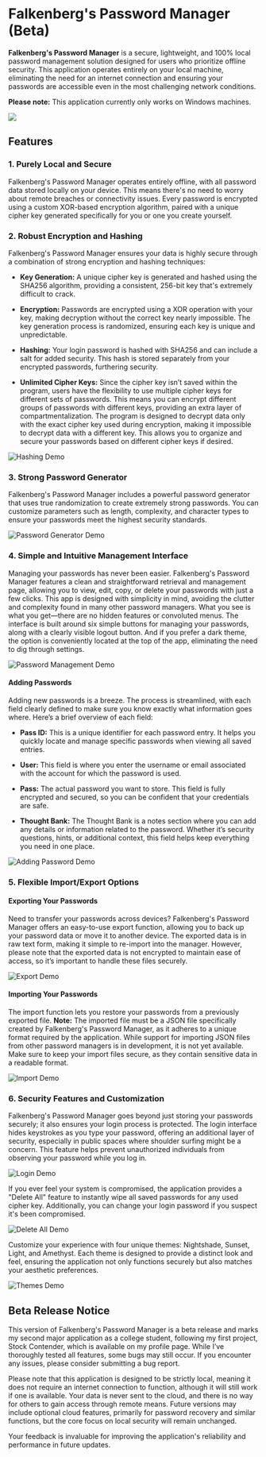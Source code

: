 
# Falkenberg's Password Manager (Beta)

**Falkenberg's Password Manager** is a secure, lightweight, and 100% local password management solution designed for users who prioritize offline security. This application operates entirely on your local machine, eliminating the need for an internet connection and ensuring your passwords are accessible even in the most challenging network conditions.

**Please note:** This application currently only works on Windows machines.

![](icon.png)

## Features

### 1. Purely Local and Secure

Falkenberg's Password Manager operates entirely offline, with all password data stored locally on your device. This means there's no need to worry about remote breaches or connectivity issues. Every password is encrypted using a custom XOR-based encryption algorithm, paired with a unique cipher key generated specifically for you or one you create yourself.

### 2. Robust Encryption and Hashing

Falkenberg's Password Manager ensures your data is highly secure through a combination of strong encryption and hashing techniques:

- **Key Generation:** A unique cipher key is generated and hashed using the SHA256 algorithm, providing a consistent, 256-bit key that's extremely difficult to crack.
  
- **Encryption:** Passwords are encrypted using a XOR operation with your key, making decryption without the correct key nearly impossible. The key generation process is randomized, ensuring each key is unique and unpredictable.

- **Hashing:** Your login password is hashed with SHA256 and can include a salt for added security. This hash is stored separately from your encrypted passwords, furthering security.

- **Unlimited Cipher Keys:** Since the cipher key isn’t saved within the program, users have the flexibility to use multiple cipher keys for different sets of passwords. This means you can encrypt different groups of passwords with different keys, providing an extra layer of compartmentalization. The program is designed to decrypt data only with the exact cipher key used during encryption, making it impossible to decrypt data with a different key. This allows you to organize and secure your passwords based on different cipher keys if desired.

![Hashing Demo](hashDemo.gif)

### 3. Strong Password Generator

Falkenberg's Password Manager includes a powerful password generator that uses true randomization to create extremely strong passwords. You can customize parameters such as length, complexity, and character types to ensure your passwords meet the highest security standards.

![Password Generator Demo](genDemo.gif)

### 4. Simple and Intuitive Management Interface

Managing your passwords has never been easier. Falkenberg's Password Manager features a clean and straightforward retrieval and management page, allowing you to view, edit, copy, or delete your passwords with just a few clicks. This app is designed with simplicity in mind, avoiding the clutter and complexity found in many other password managers. What you see is what you get—there are no hidden features or convoluted menus. The interface is built around six simple buttons for managing your passwords, along with a clearly visible logout button. And if you prefer a dark theme, the option is conveniently located at the top of the app, eliminating the need to dig through settings.

![Password Management Demo](viewPasswordsDemo.gif)

#### Adding Passwords


Adding new passwords is a breeze. The process is streamlined, with each field clearly defined to make sure you know exactly what information goes where. Here’s a brief overview of each field:

- **Pass ID:** This is a unique identifier for each password entry. It helps you quickly locate and manage specific passwords when viewing all saved entries.
  
- **User:** This field is where you enter the username or email associated with the account for which the password is used.

- **Pass:** The actual password you want to store. This field is fully encrypted and secured, so you can be confident that your credentials are safe.

- **Thought Bank:** The Thought Bank is a notes section where you can add any details or information related to the password. Whether it’s security questions, hints, or additional context, this field helps keep everything you need in one place.

![Adding Password Demo](addPasswordDemo.gif)

### 5. Flexible Import/Export Options

#### Exporting Your Passwords

Need to transfer your passwords across devices? Falkenberg's Password Manager offers an easy-to-use export function, allowing you to back up your password data or move it to another device. The exported data is in raw text form, making it simple to re-import into the manager. However, please note that the exported data is not encrypted to maintain ease of access, so it’s important to handle these files securely.

![Export Demo](exportDemo.gif)

#### Importing Your Passwords

The import function lets you restore your passwords from a previously exported file. **Note:** The imported file must be a JSON file specifically created by Falkenberg's Password Manager, as it adheres to a unique format required by the application. While support for importing JSON files from other password managers is in development, it is not yet available. Make sure to keep your import files secure, as they contain sensitive data in a readable format.

![Import Demo](importDemo.gif)


### 6. Security Features and Customization

Falkenberg's Password Manager goes beyond just storing your passwords securely; it also ensures your login process is protected. The login interface hides keystrokes as you type your password, offering an additional layer of security, especially in public spaces where shoulder surfing might be a concern. This feature helps prevent unauthorized individuals from observing your password while you log in.

![Login Demo](loginDemo.gif)

If you ever feel your system is compromised, the application provides a "Delete All" feature to instantly wipe all saved passwords for any used cipher key. Additionally, you can change your login password if you suspect it's been compromised. 

![Delete All Demo](deleteAllDemo.gif)

Customize your experience with four unique themes: Nightshade, Sunset, Light, and Amethyst. Each theme is designed to provide a distinct look and feel, ensuring the application not only functions securely but also matches your aesthetic preferences.

![Themes Demo](themesDemo.gif)


## Beta Release Notice

This version of Falkenberg's Password Manager is a beta release and marks my second major application as a college student, following my first project, Stock Contender, which is available on my profile page. While I’ve thoroughly tested all features, some bugs may still occur. If you encounter any issues, please consider submitting a bug report.

Please note that this application is designed to be strictly local, meaning it does not require an internet connection to function, although it will still work if one is available. Your data is never sent to the cloud, and there is no way for others to gain access through remote means. Future versions may include optional cloud features, primarily for password recovery and similar functions, but the core focus on local security will remain unchanged.

Your feedback is invaluable for improving the application's reliability and performance in future updates.

